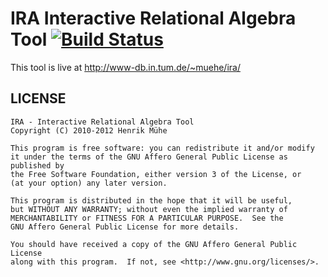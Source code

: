 IRA Interactive Relational Algebra Tool [![Build Status](https://travis-ci.org/mathiasquintero/ira.svg?branch=master)](https://travis-ci.org/mathiasquintero/ira)
=======================================

This tool is live at http://www-db.in.tum.de/~muehe/ira/


LICENSE
-------

	IRA - Interactive Relational Algebra Tool
	Copyright (C) 2010-2012 Henrik Mühe

	This program is free software: you can redistribute it and/or modify
	it under the terms of the GNU Affero General Public License as published by
	the Free Software Foundation, either version 3 of the License, or
	(at your option) any later version.

	This program is distributed in the hope that it will be useful,
	but WITHOUT ANY WARRANTY; without even the implied warranty of
	MERCHANTABILITY or FITNESS FOR A PARTICULAR PURPOSE.  See the
	GNU Affero General Public License for more details.

	You should have received a copy of the GNU Affero General Public License
	along with this program.  If not, see <http://www.gnu.org/licenses/>.
